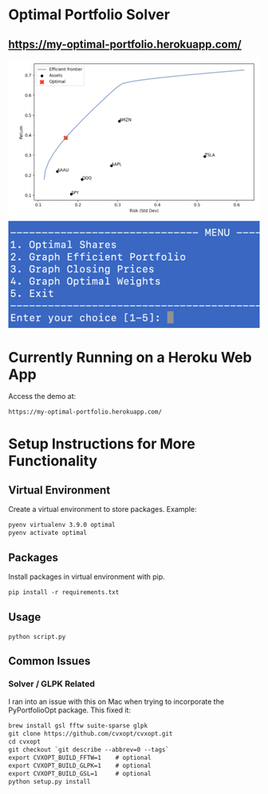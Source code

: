 # Optimal Portfolio Solver
## https://my-optimal-portfolio.herokuapp.com/
![efficient portfolio graph](https://github.com/wae10/optimal-portfolio/blob/main/images/efficient_portfolio.png)
![terminal menu](https://github.com/wae10/optimal-portfolio/blob/main/images/terminal.png)

# Currently Running on a Heroku Web App
Access the demo at:
```
https://my-optimal-portfolio.herokuapp.com/
```

# Setup Instructions for More Functionality
## Virtual Environment
Create a virtual environment to store packages. Example:
```
pyenv virtualenv 3.9.0 optimal
pyenv activate optimal
```

## Packages
Install packages in virtual environment with pip.
```
pip install -r requirements.txt
```

## Usage
```python script.py```

## Common Issues 
### Solver / GLPK Related
I ran into an issue with this on Mac when trying to incorporate the PyPortfolioOpt package. This fixed it:
```
brew install gsl fftw suite-sparse glpk
git clone https://github.com/cvxopt/cvxopt.git
cd cvxopt
git checkout `git describe --abbrev=0 --tags`
export CVXOPT_BUILD_FFTW=1    # optional
export CVXOPT_BUILD_GLPK=1    # optional
export CVXOPT_BUILD_GSL=1     # optional
python setup.py install
```
 